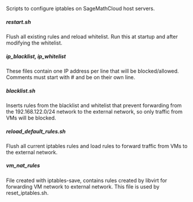 Scripts to configure iptables on SageMathCloud host servers.

##### restart.sh
Flush all existing rules and reload whitelist. Run this at startup and after modifying the whitelist.

##### ip_blacklist, ip_whitelist 
These files contain one IP address per line that will be blocked/allowed. Comments must start with # and be on their own line.

##### blacklist.sh
Inserts rules from the blacklist and whitelist that prevent forwarding from the 192.168.122.0/24 network to the external network, so only traffic from VMs will be blocked.

##### reload_default_rules.sh
Flush all current iptables rules and load rules to forward traffic from VMs to the external network. 

##### vm_nat_rules
File created with iptables-save, contains rules created by libvirt for forwarding VM network to external network. This file is used by reset_iptables.sh.

